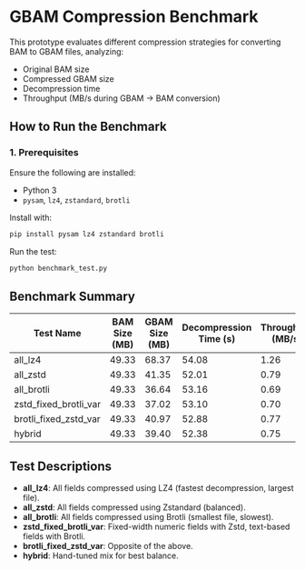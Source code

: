 # GBAM Compression Benchmark

This prototype evaluates different compression strategies for converting BAM to GBAM files, analyzing:

- Original BAM size
- Compressed GBAM size
- Decompression time
- Throughput (MB/s during GBAM → BAM conversion)

## How to Run the Benchmark

### 1. **Prerequisites**
Ensure the following are installed:
- Python 3
- `pysam`, `lz4`, `zstandard`, `brotli`

Install with:
```bash
pip install pysam lz4 zstandard brotli
```

Run the test:
```bash
python benchmark_test.py
```

## Benchmark Summary

| Test Name              | BAM Size (MB) | GBAM Size (MB) | Decompression Time (s) | Throughput (MB/s)  |
|------------------------|---------------|----------------|------------------------|--------------------|
| all_lz4                | 49.33         | 68.37          | 54.08                  | 1.26               |
| all_zstd               | 49.33         | 41.35          | 52.01                  | 0.79               |
| all_brotli             | 49.33         | 36.64          | 53.16                  | 0.69               |
| zstd_fixed_brotli_var  | 49.33         | 37.02          | 53.10                  | 0.70               |
| brotli_fixed_zstd_var  | 49.33         | 40.97          | 52.88                  | 0.77               |
| hybrid                 | 49.33         | 39.40          | 52.38                  | 0.75               |

## Test Descriptions

- **all_lz4**: All fields compressed using LZ4 (fastest decompression, largest file).
- **all_zstd**: All fields compressed using Zstandard (balanced).
- **all_brotli**: All fields compressed using Brotli (smallest file, slowest).
- **zstd_fixed_brotli_var**: Fixed-width numeric fields with Zstd, text-based fields with Brotli.
- **brotli_fixed_zstd_var**: Opposite of the above.
- **hybrid**: Hand-tuned mix for best balance.
